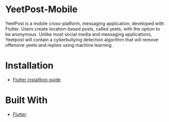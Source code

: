 # YeetPost-Mobile
YeetPost is a mobile cross-platform, messaging application, developed with Flutter. Users create location-based posts, called yeets, with the option to be anonymous. Unlike most social media and messaging applications, Yeetpost will contain a cyberbullying detection algorithm that will remove offensive yeets and replies using machine learning.

# Installation
* [Flutter installtion guide](https://flutter.dev/docs/get-started/install)

# Built With
* [Flutter](https://flutter.dev/)
